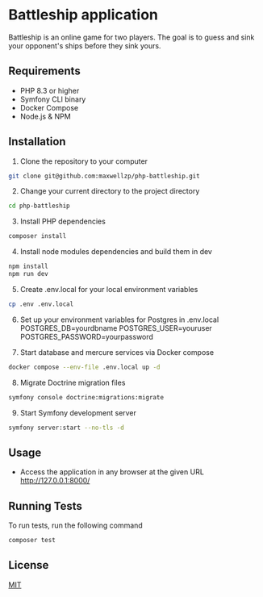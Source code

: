 # Battleship application

Battleship is an online game for two players. The goal is to guess and sink your opponent's ships before they sink yours. 

## Requirements
* PHP 8.3 or higher
* Symfony CLI binary
* Docker Compose
* Node.js & NPM


## Installation
1. Clone the repository to your computer
```bash
git clone git@github.com:maxwellzp/php-battleship.git
```
2. Change your current directory to the project directory
```bash
cd php-battleship
```
3. Install PHP dependencies
```bash
composer install
```
4. Install node modules dependencies and build them in dev
```bash
npm install
npm run dev
```
5. Create .env.local for your local environment variables
```bash
cp .env .env.local
```
6. Set up your environment variables for Postgres in .env.local
POSTGRES_DB=yourdbname
POSTGRES_USER=youruser
POSTGRES_PASSWORD=yourpassword

7. Start database and mercure services via Docker compose
```bash
docker compose --env-file .env.local up -d
```
8. Migrate Doctrine migration files
```bash
symfony console doctrine:migrations:migrate 
```

9. Start Symfony development server
```bash
symfony server:start --no-tls -d
```

## Usage
* Access the application in any browser at the given URL http://127.0.0.1:8000/

## Running Tests

To run tests, run the following command

```bash
composer test
```


## License

[MIT](https://choosealicense.com/licenses/mit/)

